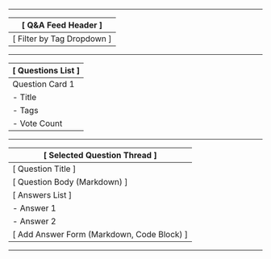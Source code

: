 ------------------------------------------------------
|                 [ Q&A Feed Header ]                |
|----------------------------------------------------|
|   [ Filter by Tag Dropdown ]  | [ Ask Question ]  |
------------------------------------------------------
|                [ Questions List ]                  |
|----------------------------------------------------|
|  Question Card 1  |  Question Card 2 | Card 3 ...  |
|  - Title          | - Title          |             |
|  - Tags           | - Tags           |             |
|  - Vote Count     | - Vote Count     |             |
------------------------------------------------------
|           [ Selected Question Thread ]             |
|----------------------------------------------------|
|  [ Question Title ]                                |
|  [ Question Body (Markdown) ]                      |
|  [ Answers List ]                                  |
|    - Answer 1                                      |
|    - Answer 2                                      |
|  [ Add Answer Form (Markdown, Code Block) ]        |
------------------------------------------------------
